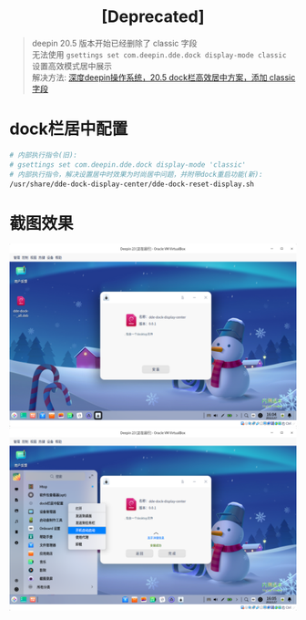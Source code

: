 <h1 style="text-align:center;">[Deprecated]</h1>

> deepin 20.5 版本开始已经删除了 classic 字段\
> 无法使用 `gsettings set com.deepin.dde.dock display-mode classic` 设置高效模式居中展示\
> 解决方法: [深度deepin操作系统，20.5 dock栏高效居中方案，添加 classic 字段](https://www.bilibili.com/video/BV1M44y157iZ/)
# dock栏居中配置


```bash
# 内部执行指令(旧):
# gsettings set com.deepin.dde.dock display-mode 'classic' 
# 内部执行指令，解决设置居中时效果为时尚居中问题，并附带dock重启功能(新): 
/usr/share/dde-dock-display-center/dde-dock-reset-display.sh
```

# 截图效果
![](screenshot/2022-01-17-16-04-56.png)
![](screenshot/2022-01-17-16-06-14.png)